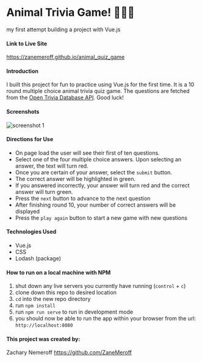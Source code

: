 # Animal Trivia Game! 🦒🦀🐊
my first attempt building a project with Vue.js

#### Link to Live Site
https://zanemeroff.github.io/animal_quiz_game

#### Introduction
I built this project for fun to practice using Vue.js for the first time. It is a 10 round multiple choice animal trivia quiz game. The questions are fetched from the [Open Trivia Database API](https://opentdb.com). Good luck!

#### Screenshots
![screenshot 1](https://user-images.githubusercontent.com/53405028/84521716-a9ab4d00-ac92-11ea-9be9-f5184f09faaf.png)

#### Directions for Use
- On page load the user will see their first of ten questions.
- Select one of the four multiple choice answers. Upon selecting an answer, the text will turn red.
- Once you are certain of your answer, select the `submit` button.
- The correct answer will be highlighted in green.
- If you answered incorrectly, your answer will turn red and the correct answer will turn green.
- Press the `next` button to advance to the next question
- After finishing round 10, your number of correct answers will be displayed
- Press the `play again` button to start a new game with new questions

#### Technologies Used
- Vue.js
- CSS
- Lodash (package)

#### How to run on a local machine with NPM
1. shut down any live servers you currently have running (`control` + `c`)
2. clone down this repo to desired location
3. `cd` into the new repo directory
4. run `npm install`
5. run `npm run serve` to run in development mode
6. you should now be able to run the app within your browser from the url: `http://localhost:8080`

#### This project was created by:
Zachary Nemeroff https://github.com/ZaneMeroff
